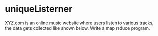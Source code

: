 # uniqueListerner
 XYZ.com is an online music website where users listen to various tracks, the data gets collected like shown below. Write a map reduce program.
